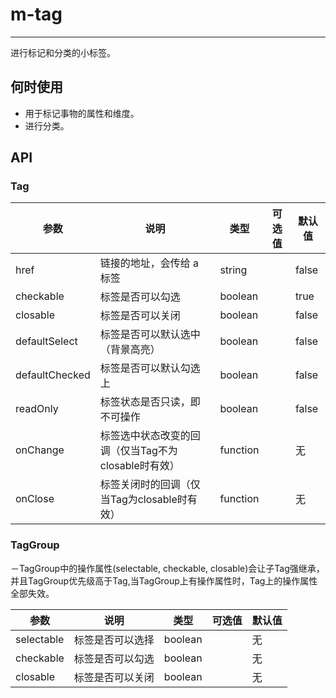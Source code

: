 # m-tag

---

进行标记和分类的小标签。

## 何时使用

- 用于标记事物的属性和维度。
- 进行分类。

## API
### Tag
| 参数           | 说明                           | 类型       |  可选值 | 默认值 |
|----------------|--------------------------------|------------|---------|--------|
| href           | 链接的地址，会传给 a 标签      | string     |         | false  |
| checkable       | 标签是否可以勾选              | boolean    |         | true  |
| closable       | 标签是否可以关闭               | boolean    |         | false  |
| defaultSelect       | 标签是否可以默认选中 （背景高亮）        | boolean    |         | false  |
| defaultChecked       | 标签是否可以默认勾选上         | boolean    |         | false  |
| readOnly      | 标签状态是否只读，即不可操作 | boolean | | false |
| onChange        | 标签选中状态改变的回调（仅当Tag不为closable时有效）      | function   |         | 无     |
| onClose        | 标签关闭时的回调（仅当Tag为closable时有效）      | function   |         | 无     |

### TagGroup
－TagGroup中的操作属性(selectable, checkable, closable)会让子Tag强继承，并且TagGroup优先级高于Tag,当TagGroup上有操作属性时，Tag上的操作属性全部失效。

| 参数           | 说明                           | 类型       |  可选值 | 默认值 |
|----------------|--------------------------------|------------|---------|--------|
| selectable           | 标签是否可以选择         | boolean     |         |  无 |
| checkable       | 标签是否可以勾选             | boolean    |         | 无  |
| closable       | 标签是否可以关闭               | boolean    |         | 无  |
